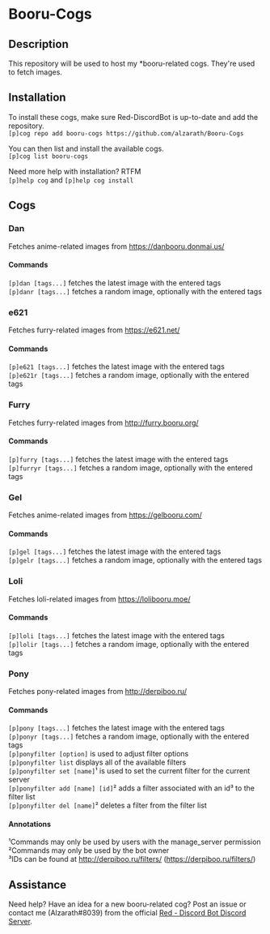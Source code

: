 # Booru-Cogs

## Description
This repository will be used to host my *booru-related cogs. They're used to fetch images.

## Installation
To install these cogs, make sure Red-DiscordBot is up-to-date and add the repository.  
`[p]cog repo add booru-cogs https://github.com/alzarath/Booru-Cogs`

You can then list and install the available cogs.  
`[p]cog list booru-cogs`

Need more help with installation? RTFM  
`[p]help cog` and `[p]help cog install`

## Cogs
### Dan
Fetches anime-related images from https://danbooru.donmai.us/

#### Commands
`[p]dan [tags...]` fetches the latest image with the entered tags  
`[p]danr [tags...]` fetches a random image, optionally with the entered tags  

### e621
Fetches furry-related images from https://e621.net/

#### Commands
`[p]e621 [tags...]` fetches the latest image with the entered tags  
`[p]e621r [tags...]` fetches a random image, optionally with the entered tags  

### Furry
Fetches furry-related images from http://furry.booru.org/

#### Commands
`[p]furry [tags...]` fetches the latest image with the entered tags  
`[p]furryr [tags...]` fetches a random image, optionally with the entered tags  

### Gel
Fetches anime-related images from https://gelbooru.com/

#### Commands
`[p]gel [tags...]` fetches the latest image with the entered tags  
`[p]gelr [tags...]` fetches a random image, optionally with the entered tags  

### Loli
Fetches loli-related images from https://lolibooru.moe/

#### Commands
`[p]loli [tags...]` fetches the latest image with the entered tags  
`[p]lolir [tags...]` fetches a random image, optionally with the entered tags  

### Pony
Fetches pony-related images from http://derpiboo.ru/

#### Commands
`[p]pony [tags...]` fetches the latest image with the entered tags  
`[p]ponyr [tags...]` fetches a random image, optionally with the entered tags  
`[p]ponyfilter [option]` is used to adjust filter options  
`[p]ponyfilter list` displays all of the available filters  
`[p]ponyfilter set [name]`¹ is used to set the current filter for the current server  
`[p]ponyfilter add [name] [id]`² adds a filter associated with an id³ to the filter list  
`[p]ponyfilter del [name]`² deletes a filter from the filter list

#### Annotations
¹Commands may only be used by users with the manage_server permission  
²Commands may only be used by the bot owner  
³IDs can be found at http://derpiboo.ru/filters/ (https://derpiboo.ru/filters/<ID Number>)

## Assistance
Need help? Have an idea for a new booru-related cog? Post an issue or contact me (Alzarath#8039) from the official [Red - Discord Bot Discord Server](https://discord.gg/0k4npTwMvTpv9wrh).
